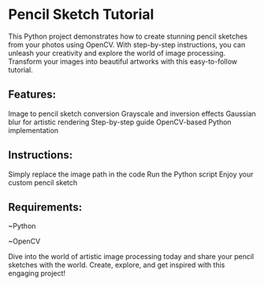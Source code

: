 # Pencil Sketch Tutorial
This Python project demonstrates how to create stunning pencil sketches from your photos using OpenCV. With step-by-step instructions, you can unleash your creativity and explore the world of image processing. Transform your images into beautiful artworks with this easy-to-follow tutorial.

## Features:

Image to pencil sketch conversion
Grayscale and inversion effects
Gaussian blur for artistic rendering
Step-by-step guide
OpenCV-based Python implementation
## Instructions:

Simply replace the image path in the code
Run the Python script
Enjoy your custom pencil sketch
## Requirements:

~Python

~OpenCV

Dive into the world of artistic image processing today and share your pencil sketches with the world. Create, explore, and get inspired with this engaging project!
